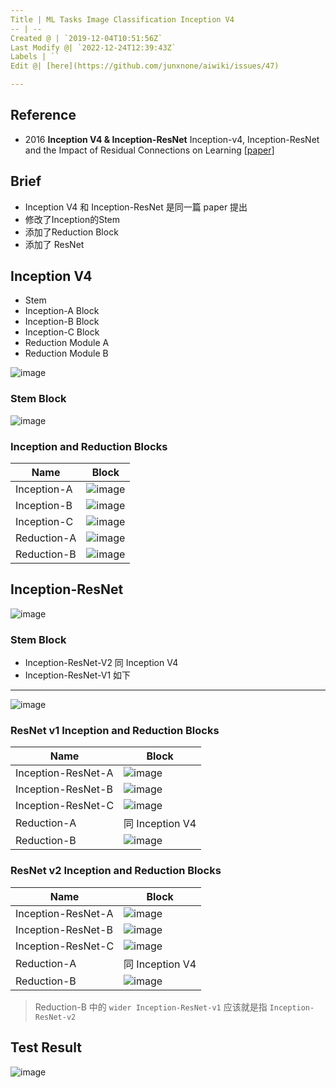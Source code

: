 ```yaml
---
Title | ML Tasks Image Classification Inception V4
-- | --
Created @ | `2019-12-04T10:51:56Z`
Last Modify @| `2022-12-24T12:39:43Z`
Labels | ``
Edit @| [here](https://github.com/junxnone/aiwiki/issues/47)

---
```

## Reference
- 2016 **Inception V4 & Inception-ResNet**  Inception-v4, Inception-ResNet and the Impact of Residual Connections on Learning [[paper](https://arxiv.org/pdf/1602.07261.pdf)]


## Brief
- Inception V4 和 Inception-ResNet 是同一篇 paper 提出
- 修改了Inception的Stem
- 添加了Reduction Block
- 添加了 ResNet

## Inception V4
- Stem
- Inception-A Block
- Inception-B Block
- Inception-C Block
- Reduction Module A
- Reduction Module B

![image](https://user-images.githubusercontent.com/2216970/70136613-4dee7e80-16c7-11ea-947e-3e903cca736d.png)



### Stem Block

![image](https://user-images.githubusercontent.com/2216970/70136969-f0a6fd00-16c7-11ea-8338-1601dab1eef7.png)

### Inception and Reduction  Blocks

Name | Block
-- | --
Inception-A | ![image](https://user-images.githubusercontent.com/2216970/70136883-d2d99800-16c7-11ea-871e-c0b9f1489431.png)
Inception-B | ![image](https://user-images.githubusercontent.com/2216970/70137020-09171780-16c8-11ea-80f1-5fed44b92085.png)
Inception-C | ![image](https://user-images.githubusercontent.com/2216970/70137050-192ef700-16c8-11ea-8888-58877a60e2b1.png)
Reduction-A |![image](https://user-images.githubusercontent.com/2216970/70137292-95293f00-16c8-11ea-97fb-6f7650fe6b3b.png)
Reduction-B | ![image](https://user-images.githubusercontent.com/2216970/70137244-7cb92480-16c8-11ea-8f21-736ea846d46b.png)


## Inception-ResNet
![image](https://user-images.githubusercontent.com/2216970/70206506-bdfe1280-1762-11ea-92f5-d4b855ed4cb1.png)

### Stem Block
- Inception-ResNet-V2 同 Inception V4
- Inception-ResNet-V1 如下
---
![image](https://user-images.githubusercontent.com/2216970/70206443-8727fc80-1762-11ea-8f47-eebb1a36bacd.png)

### ResNet v1  Inception and Reduction  Blocks

Name | Block
-- | --
Inception-ResNet-A | ![image](https://user-images.githubusercontent.com/2216970/70206186-a1ada600-1761-11ea-8771-c5c3adfc1271.png)
Inception-ResNet-B | ![image](https://user-images.githubusercontent.com/2216970/70206205-b9852a00-1761-11ea-86f7-de4530254049.png)
Inception-ResNet-C | ![image](https://user-images.githubusercontent.com/2216970/70206266-e3d6e780-1761-11ea-9499-6b5063ed4f97.png)
Reduction-A |  同 Inception V4
Reduction-B | ![image](https://user-images.githubusercontent.com/2216970/70206230-cdc92700-1761-11ea-94e9-42937de4e2df.png)

### ResNet v2  Inception and Reduction  Blocks

Name | Block
-- | --
Inception-ResNet-A | ![image](https://user-images.githubusercontent.com/2216970/70206839-bf7c0a80-1763-11ea-93ef-dea048c5d997.png)
Inception-ResNet-B | ![image](https://user-images.githubusercontent.com/2216970/70206850-c9057280-1763-11ea-878b-08be95627ea2.png)
Inception-ResNet-C | ![image](https://user-images.githubusercontent.com/2216970/70206861-d0c51700-1763-11ea-811f-5d56b5b3b556.png)
Reduction-A |  同 Inception V4
Reduction-B | ![image](https://user-images.githubusercontent.com/2216970/70206907-f7834d80-1763-11ea-890f-c6d66789c198.png)
> Reduction-B 中的 `wider Inception-ResNet-v1` 应该就是指 `Inception-ResNet-v2`

## Test Result
![image](https://user-images.githubusercontent.com/2216970/70207200-05859e00-1765-11ea-9c53-a1e4057de850.png)

